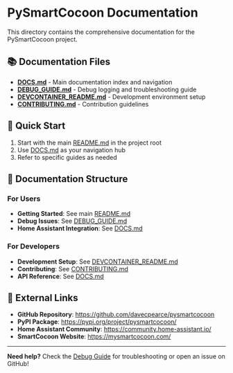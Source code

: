 # PySmartCocoon Documentation

This directory contains the comprehensive documentation for the PySmartCocoon project.

## 📚 Documentation Files

- **[DOCS.md](DOCS.md)** - Main documentation index and navigation
- **[DEBUG_GUIDE.md](DEBUG_GUIDE.md)** - Debug logging and troubleshooting guide
- **[DEVCONTAINER_README.md](DEVCONTAINER_README.md)** - Development environment setup
- **[CONTRIBUTING.md](CONTRIBUTING.md)** - Contribution guidelines

## 🚀 Quick Start

1. Start with the main [README.md](../README.md) in the project root
2. Use [DOCS.md](DOCS.md) as your navigation hub
3. Refer to specific guides as needed

## 📖 Documentation Structure

### For Users

- **Getting Started**: See main [README.md](../README.md)
- **Debug Issues**: See [DEBUG_GUIDE.md](DEBUG_GUIDE.md)
- **Home Assistant Integration**: See [DOCS.md](DOCS.md#home-assistant-integration)

### For Developers

- **Development Setup**: See [DEVCONTAINER_README.md](DEVCONTAINER_README.md)
- **Contributing**: See [CONTRIBUTING.md](CONTRIBUTING.md)
- **API Reference**: See [DOCS.md](DOCS.md#api-reference)

## 🔗 External Links

- **GitHub Repository**: https://github.com/davecpearce/pysmartcocoon
- **PyPI Package**: https://pypi.org/project/pysmartcocoon/
- **Home Assistant Community**: https://community.home-assistant.io/
- **SmartCocoon Website**: https://mysmartcocoon.com/

---

**Need help?** Check the [Debug Guide](DEBUG_GUIDE.md) for troubleshooting or open an issue on GitHub!
